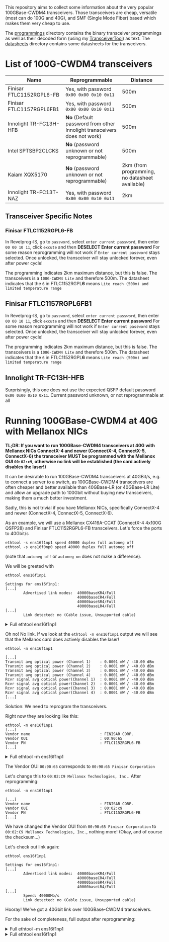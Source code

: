 This repository aims to collect some information about the very popular 100GBase-CWDM4 transceivers. Those transceivers are cheap, versatile (most can do 100G and 40G), and SMF (Single Mode Fiber) based which makes them very cheap to use.

The [programmings](programmings) directory contains the binary transceiver programmings as well as their decoded form (using my [TransceiverTool](https://github.com/robinchrist/TransceiverTool)) as text.
The [datasheets](datasheets) directory contains some datasheets for the transceivers.

# List of 100G-CWDM4 transceivers
| Name | Reprogrammable | Distance |
|------|----------------|----------|
|Finisar FTLC1152RGPL6-FB|Yes, with password `0x00 0x00 0x10 0x11`|500m|
|Finisar FTLC1157RGPL6FB1|Yes, with password `0x00 0x00 0x10 0x11`|500m|
|Innolight TR-FC13H-HFB|**No** (Default password from other Innolight transceivers does not work)|500m|
|Intel SPTSBP2CLCKS|**No** (password unknown or not reprogrammable)|500m|
|Kaiam XQX5170|**No** (password unknown or not reprogrammable)|2km (from programming, no datasheet available)
|Innolight TR-FC13T-NAZ|Yes, with password `0x00 0x00 0x10 0x11`|2km|

## Transceiver Specific Notes
### Finisar FTLC1152RGPL6-FB
In Revelprog-IS, go to `password`, select `enter current password`, then enter `00 00 10 11`, click `excute` and then **DESELECT Enter current password**
For some reason reprogramming will not work if `Enter current password` stays selected.
Once unlocked, the transceiver will stay unlocked forever, even after power cycle!

The programming indicates 2km maximum distance, but this is false. The transceivers is a `100G-CWDM4 Lite` and therefore 500m.
The datasheet indicates that the `6` in FTLC1152RGPL**6** means `Lite reach (500m) and limited temperature range`

## Finisar FTLC1157RGPL6FB1
In Revelprog-IS, go to `password`, select `enter current password`, then enter `00 00 10 11`, click `excute` and then **DESELECT Enter current password**
For some reason reprogramming will not work if `Enter current password` stays selected.
Once unlocked, the transceiver will stay unlocked forever, even after power cycle!

The programming indicates 2km maximum distance, but this is false. The transceivers is a `100G-CWDM4 Lite` and therefore 500m.
The datasheet indicates that the `6` in FTLC1152RGPL**6** means `Lite reach (500m) and limited temperature range`

## Innolight TR-FC13H-HFB
Surprisingly, this one does not use the expected QSFP default password `0x00 0x00 0x10 0x11`.
Current password unknown, or not reprogrammable at all


# Running 100GBase-CWDM4 at 40G with Mellanox NICs

**TL;DR: If you want to run 100GBase-CWDM4 transceivers at 40G with Mellanox NICs ConnectX-4 and newer (ConnectX-4, ConnectX-5, ConnectX-6) the transceiver MUST be programmed with the Mellanox OUI `00:02:c9`, otherwise no link will be established (the card actively disables the laser!)**

It can be desirable to run 100GBase-CWDM4 transceivers at 40GBit/s, e.g. to connect a server to a switch, as 100GBase-CWDM4 transceivers are often cheaper and better available than 40GBase-LR (or 40GBase-LR Lite) and allow an upgrade path to 100Gbit without buying new transceivers, making them a much better investment.

Sadly, this is not trivial if you have Mellanox NICs, specifically ConnectX-4 and newer (ConnectX-4, ConnectX-5, ConnectX-6).

As an example, we will use a Mellanox CX416A-CCAT (ConnectX-4 4x100G QSFP28) and Finisar FTLC1152RGPL6-FB transceivers.
Let's force the ports to 40Gbit/s

```
ethtool -s ens16f1np1 speed 40000 duplex full autoneg off
ethtool -s ens16f0np0 speed 40000 duplex full autoneg off
```
(note that `autoneg off` or `autoneg on` does not make a difference).

We will be greeted with

```
ethtool ens16f1np1

Settings for ens16f1np1:
[...]
        Advertised link modes:  40000baseKR4/Full
                                40000baseCR4/Full
                                40000baseSR4/Full
                                40000baseLR4/Full
[...]
        Link detected: no (Cable issue, Unsupported cable)
```

<details>
  <summary>Full ethtool ens16f1np1</summary>
  
```
ethtool ens16f1np1
Settings for ens16f1np1:
      Supported ports: [ FIBRE ]
      Supported link modes:   1000baseKX/Full
                              10000baseKR/Full
                              40000baseKR4/Full
                              40000baseCR4/Full
                              40000baseSR4/Full
                              40000baseLR4/Full
                              25000baseCR/Full
                              25000baseKR/Full
                              25000baseSR/Full
                              50000baseCR2/Full
                              50000baseKR2/Full
                              100000baseKR4/Full
                              100000baseSR4/Full
                              100000baseCR4/Full
                              100000baseLR4_ER4/Full
      Supported pause frame use: Symmetric
      Supports auto-negotiation: Yes
      Supported FEC modes: None        RS      BASER
      Advertised link modes:  40000baseKR4/Full
                              40000baseCR4/Full
                              40000baseSR4/Full
                              40000baseLR4/Full
      Advertised pause frame use: No
      Advertised auto-negotiation: No
      Advertised FEC modes: None       RS      BASER
      Speed: Unknown!
      Duplex: Unknown! (255)
      Auto-negotiation: off
      Port: FIBRE
      PHYAD: 0
      Transceiver: internal
      Supports Wake-on: d
      Wake-on: d
      Link detected: no (Cable issue, Unsupported cable)

```
  
</details>

Oh no! No link.
If we look at the `ethtool -m ens16f1np1` output we will see that the Mellanox card does actively disables the laser!
```
ethtool -m ens16f1np1

[...]
Transmit avg optical power (Channel 1)    : 0.0001 mW / -40.00 dBm
Transmit avg optical power (Channel 2)    : 0.0001 mW / -40.00 dBm
Transmit avg optical power (Channel 3)    : 0.0001 mW / -40.00 dBm
Transmit avg optical power (Channel 4)    : 0.0001 mW / -40.00 dBm
Rcvr signal avg optical power(Channel 1)  : 0.0001 mW / -40.00 dBm
Rcvr signal avg optical power(Channel 2)  : 0.0001 mW / -40.00 dBm
Rcvr signal avg optical power(Channel 3)  : 0.0001 mW / -40.00 dBm
Rcvr signal avg optical power(Channel 4)  : 0.0001 mW / -40.00 dBm
[...]
```

Solution: We need to reprogram the transceivers.

Right now they are looking like this:
```
ethtool -m ens16f1np1
[...]
Vendor name                               : FINISAR CORP.
Vendor OUI                                : 00:90:65
Vendor PN                                 : FTLC1152RGPL6-FB
[...]
```

<details>
  <summary>Full ethtool -m ens16f1np1</summary>
  
```
ethtool -m ens16f1np1

Identifier                                : 0x11 (QSFP28)
Extended identifier                       : 0xcc
Extended identifier description           : 3.5W max. Power consumption
Extended identifier description           : CDR present in TX, CDR present in RX
Extended identifier description           : High Power Class (> 3.5 W) not enabled
Power set                                 : Off
Power override                            : On
Connector                                 : 0x07 (LC)
Transceiver codes                         : 0x80 0x00 0x00 0x00 0x00 0x00 0x00 0x00
Transceiver type                          : 100G Ethernet: 100G CWDM4 MSA with FEC
Encoding                                  : 0x07 ((256B/257B (transcoded FEC-enabled data))
BR, Nominal                               : 25500Mbps
Rate identifier                           : 0x02
Length (SMF,km)                           : 2km
Length (OM3 50um)                         : 0m
Length (OM2 50um)                         : 0m
Length (OM1 62.5um)                       : 0m
Length (Copper or Active cable)           : 0m
Transmitter technology                    : 0x40 (1310 nm DFB)
Laser wavelength                          : 1301.000nm
Laser wavelength tolerance                : 6.500nm
Vendor name                               : FINISAR CORP.
Vendor OUI                                : 00:90:65
Vendor PN                                 : FTLC1152RGPL6-FB
Vendor rev                                : A0
Vendor SN                                 : UX503M0
Date code                                 : 170131
Revision Compliance                       : SFF-8636 Rev 2.5/2.6/2.7
Module temperature                        : 34.50 degrees C / 94.10 degrees F
Module voltage                            : 3.2706 V
Alarm/warning flags implemented           : Yes
Laser tx bias current (Channel 1)         : 0.000 mA
Laser tx bias current (Channel 2)         : 0.000 mA
Laser tx bias current (Channel 3)         : 0.000 mA
Laser tx bias current (Channel 4)         : 0.000 mA
Transmit avg optical power (Channel 1)    : 0.0001 mW / -40.00 dBm
Transmit avg optical power (Channel 2)    : 0.0001 mW / -40.00 dBm
Transmit avg optical power (Channel 3)    : 0.0001 mW / -40.00 dBm
Transmit avg optical power (Channel 4)    : 0.0001 mW / -40.00 dBm
Rcvr signal avg optical power(Channel 1)  : 0.0001 mW / -40.00 dBm
Rcvr signal avg optical power(Channel 2)  : 0.0001 mW / -40.00 dBm
Rcvr signal avg optical power(Channel 3)  : 0.0001 mW / -40.00 dBm
Rcvr signal avg optical power(Channel 4)  : 0.0001 mW / -40.00 dBm
Laser bias current high alarm   (Chan 1)  : Off
Laser bias current low alarm    (Chan 1)  : On
Laser bias current high warning (Chan 1)  : Off
Laser bias current low warning  (Chan 1)  : On
Laser bias current high alarm   (Chan 2)  : Off
Laser bias current low alarm    (Chan 2)  : On
Laser bias current high warning (Chan 2)  : Off
Laser bias current low warning  (Chan 2)  : On
Laser bias current high alarm   (Chan 3)  : Off
Laser bias current low alarm    (Chan 3)  : On
Laser bias current high warning (Chan 3)  : Off
Laser bias current low warning  (Chan 3)  : On
Laser bias current high alarm   (Chan 4)  : Off
Laser bias current low alarm    (Chan 4)  : On
Laser bias current high warning (Chan 4)  : Off
Laser bias current low warning  (Chan 4)  : On
Module temperature high alarm             : Off
Module temperature low alarm              : Off
Module temperature high warning           : Off
Module temperature low warning            : Off
Module voltage high alarm                 : Off
Module voltage low alarm                  : Off
Module voltage high warning               : Off
Module voltage low warning                : Off
Laser tx power high alarm   (Channel 1)   : Off
Laser tx power low alarm    (Channel 1)   : On
Laser tx power high warning (Channel 1)   : Off
Laser tx power low warning  (Channel 1)   : On
Laser tx power high alarm   (Channel 2)   : Off
Laser tx power low alarm    (Channel 2)   : On
Laser tx power high warning (Channel 2)   : Off
Laser tx power low warning  (Channel 2)   : On
Laser tx power high alarm   (Channel 3)   : Off
Laser tx power low alarm    (Channel 3)   : On
Laser tx power high warning (Channel 3)   : Off
Laser tx power low warning  (Channel 3)   : On
Laser tx power high alarm   (Channel 4)   : On
Laser tx power low alarm    (Channel 4)   : On
Laser tx power high warning (Channel 4)   : On
Laser tx power low warning  (Channel 4)   : On
Laser rx power high alarm   (Channel 1)   : Off
Laser rx power low alarm    (Channel 1)   : On
Laser rx power high warning (Channel 1)   : Off
Laser rx power low warning  (Channel 1)   : On
Laser rx power high alarm   (Channel 2)   : Off
Laser rx power low alarm    (Channel 2)   : On
Laser rx power high warning (Channel 2)   : Off
Laser rx power low warning  (Channel 2)   : On
Laser rx power high alarm   (Channel 3)   : Off
Laser rx power low alarm    (Channel 3)   : On
Laser rx power high warning (Channel 3)   : Off
Laser rx power low warning  (Channel 3)   : On
Laser rx power high alarm   (Channel 4)   : Off
Laser rx power low alarm    (Channel 4)   : On
Laser rx power high warning (Channel 4)   : Off
Laser rx power low warning  (Channel 4)   : On
Laser bias current high alarm threshold   : 55.000 mA
Laser bias current low alarm threshold    : 25.000 mA
Laser bias current high warning threshold : 50.000 mA
Laser bias current low warning threshold  : 30.000 mA
Laser output power high alarm threshold   : 3.5481 mW / 5.50 dBm
Laser output power low alarm threshold    : 0.1585 mW / -8.00 dBm
Laser output power high warning threshold : 1.7783 mW / 2.50 dBm
Laser output power low warning threshold  : 0.3981 mW / -4.00 dBm
Module temperature high alarm threshold   : 60.00 degrees C / 140.00 degrees F
Module temperature low alarm threshold    : 10.00 degrees C / 50.00 degrees F
Module temperature high warning threshold : 55.00 degrees C / 131.00 degrees F
Module temperature low warning threshold  : 15.00 degrees C / 59.00 degrees F
Module voltage high alarm threshold       : 3.6300 V
Module voltage low alarm threshold        : 2.9700 V
Module voltage high warning threshold     : 3.4650 V
Module voltage low warning threshold      : 3.1350 V
Laser rx power high alarm threshold       : 2.2387 mW / 3.50 dBm
Laser rx power low alarm threshold        : 0.0251 mW / -16.00 dBm
Laser rx power high warning threshold     : 1.7783 mW / 2.50 dBm
Laser rx power low warning threshold      : 0.0631 mW / -12.00 dBm
```
  
</details>

The Vendor OUI `00:90:65` corresponds to `00:90:65 Finisar Corporation`

Let's change this to `00:02:C9 Mellanox Technologies, Inc.`. After reprogramming:

```
ethtool -m ens16f1np1

[...]
Vendor name                               : FINISAR CORP.
Vendor OUI                                : 00:02:c9
Vendor PN                                 : FTLC1152RGPL6-FB
[...]
```
We have changed the Vendor OUI from `00:90:65 Finisar Corporation` to `00:02:C9 Mellanox Technologies, Inc.`, nothing more! (Okay, and of course the checksum...)

Let's check out link again:

```
ethtool ens16f1np1

Settings for ens16f1np1:
[...]
        Advertised link modes:  40000baseKR4/Full
                                40000baseCR4/Full
                                40000baseSR4/Full
                                40000baseLR4/Full
[...]
        Speed: 40000Mb/s
        Link detected: no (Cable issue, Unsupported cable)
```

Hooray! We've got a 40Gbit link over 100GBase-CWDM4 transceivers.

For the sake of completeness, full output after reprogramming:

<details>
  <summary>Full ethtool -m ens16f1np1</summary>
  
```
ethtool -m ens16f1np1

Identifier                                : 0x11 (QSFP28)
Extended identifier                       : 0xcc
Extended identifier description           : 3.5W max. Power consumption
Extended identifier description           : CDR present in TX, CDR present in RX
Extended identifier description           : High Power Class (> 3.5 W) not enabled
Power set                                 : Off
Power override                            : On
Connector                                 : 0x07 (LC)
Transceiver codes                         : 0x80 0x00 0x00 0x00 0x00 0x00 0x00 0x00
Transceiver type                          : 100G Ethernet: 100G CWDM4 MSA with FEC
Encoding                                  : 0x07 ((256B/257B (transcoded FEC-enabled data))
BR, Nominal                               : 25500Mbps
Rate identifier                           : 0x02
Length (SMF,km)                           : 2km
Length (OM3 50um)                         : 0m
Length (OM2 50um)                         : 0m
Length (OM1 62.5um)                       : 0m
Length (Copper or Active cable)           : 0m
Transmitter technology                    : 0x40 (1310 nm DFB)
Laser wavelength                          : 1301.000nm
Laser wavelength tolerance                : 6.500nm
Vendor name                               : FINISAR CORP.
Vendor OUI                                : 00:02:c9
Vendor PN                                 : FTLC1152RGPL6-FB
Vendor rev                                : A0
Vendor SN                                 : UX503M0
Date code                                 : 170131
Revision Compliance                       : SFF-8636 Rev 2.5/2.6/2.7
Module temperature                        : 33.76 degrees C / 92.77 degrees F
Module voltage                            : 3.2505 V
Alarm/warning flags implemented           : Yes
Laser tx bias current (Channel 1)         : 42.068 mA
Laser tx bias current (Channel 2)         : 37.926 mA
Laser tx bias current (Channel 3)         : 38.870 mA
Laser tx bias current (Channel 4)         : 37.968 mA
Transmit avg optical power (Channel 1)    : 1.0778 mW / 0.33 dBm
Transmit avg optical power (Channel 2)    : 1.0394 mW / 0.17 dBm
Transmit avg optical power (Channel 3)    : 0.9198 mW / -0.36 dBm
Transmit avg optical power (Channel 4)    : 1.1533 mW / 0.62 dBm
Rcvr signal avg optical power(Channel 1)  : 0.9969 mW / -0.01 dBm
Rcvr signal avg optical power(Channel 2)  : 0.9100 mW / -0.41 dBm
Rcvr signal avg optical power(Channel 3)  : 0.9101 mW / -0.41 dBm
Rcvr signal avg optical power(Channel 4)  : 0.9713 mW / -0.13 dBm
Laser bias current high alarm   (Chan 1)  : Off
Laser bias current low alarm    (Chan 1)  : Off
Laser bias current high warning (Chan 1)  : Off
Laser bias current low warning  (Chan 1)  : Off
Laser bias current high alarm   (Chan 2)  : Off
Laser bias current low alarm    (Chan 2)  : Off
Laser bias current high warning (Chan 2)  : Off
Laser bias current low warning  (Chan 2)  : Off
Laser bias current high alarm   (Chan 3)  : Off
Laser bias current low alarm    (Chan 3)  : Off
Laser bias current high warning (Chan 3)  : Off
Laser bias current low warning  (Chan 3)  : Off
Laser bias current high alarm   (Chan 4)  : Off
Laser bias current low alarm    (Chan 4)  : Off
Laser bias current high warning (Chan 4)  : Off
Laser bias current low warning  (Chan 4)  : Off
Module temperature high alarm             : Off
Module temperature low alarm              : Off
Module temperature high warning           : Off
Module temperature low warning            : Off
Module voltage high alarm                 : Off
Module voltage low alarm                  : Off
Module voltage high warning               : Off
Module voltage low warning                : Off
Laser tx power high alarm   (Channel 1)   : Off
Laser tx power low alarm    (Channel 1)   : Off
Laser tx power high warning (Channel 1)   : Off
Laser tx power low warning  (Channel 1)   : Off
Laser tx power high alarm   (Channel 2)   : Off
Laser tx power low alarm    (Channel 2)   : Off
Laser tx power high warning (Channel 2)   : Off
Laser tx power low warning  (Channel 2)   : Off
Laser tx power high alarm   (Channel 3)   : Off
Laser tx power low alarm    (Channel 3)   : Off
Laser tx power high warning (Channel 3)   : Off
Laser tx power low warning  (Channel 3)   : Off
Laser tx power high alarm   (Channel 4)   : Off
Laser tx power low alarm    (Channel 4)   : Off
Laser tx power high warning (Channel 4)   : Off
Laser tx power low warning  (Channel 4)   : Off
Laser rx power high alarm   (Channel 1)   : Off
Laser rx power low alarm    (Channel 1)   : Off
Laser rx power high warning (Channel 1)   : Off
Laser rx power low warning  (Channel 1)   : Off
Laser rx power high alarm   (Channel 2)   : Off
Laser rx power low alarm    (Channel 2)   : Off
Laser rx power high warning (Channel 2)   : Off
Laser rx power low warning  (Channel 2)   : Off
Laser rx power high alarm   (Channel 3)   : Off
Laser rx power low alarm    (Channel 3)   : Off
Laser rx power high warning (Channel 3)   : Off
Laser rx power low warning  (Channel 3)   : Off
Laser rx power high alarm   (Channel 4)   : Off
Laser rx power low alarm    (Channel 4)   : Off
Laser rx power high warning (Channel 4)   : Off
Laser rx power low warning  (Channel 4)   : Off
Laser bias current high alarm threshold   : 55.000 mA
Laser bias current low alarm threshold    : 25.000 mA
Laser bias current high warning threshold : 50.000 mA
Laser bias current low warning threshold  : 30.000 mA
Laser output power high alarm threshold   : 3.5481 mW / 5.50 dBm
Laser output power low alarm threshold    : 0.1585 mW / -8.00 dBm
Laser output power high warning threshold : 1.7783 mW / 2.50 dBm
Laser output power low warning threshold  : 0.3981 mW / -4.00 dBm
Module temperature high alarm threshold   : 60.00 degrees C / 140.00 degrees F
Module temperature low alarm threshold    : 10.00 degrees C / 50.00 degrees F
Module temperature high warning threshold : 55.00 degrees C / 131.00 degrees F
Module temperature low warning threshold  : 15.00 degrees C / 59.00 degrees F
Module voltage high alarm threshold       : 3.6300 V
Module voltage low alarm threshold        : 2.9700 V
Module voltage high warning threshold     : 3.4650 V
Module voltage low warning threshold      : 3.1350 V
Laser rx power high alarm threshold       : 2.2387 mW / 3.50 dBm
Laser rx power low alarm threshold        : 0.0251 mW / -16.00 dBm
Laser rx power high warning threshold     : 1.7783 mW / 2.50 dBm
Laser rx power low warning threshold      : 0.0631 mW / -12.00 dBm

```
  
</details>

<details>
  <summary>Full ethtool ens16f1np1</summary>
  
```
ethtool ens16f1np1
Settings for ens16f1np1:
        Supported ports: [ FIBRE ]
        Supported link modes:   1000baseKX/Full
                                10000baseKR/Full
                                40000baseKR4/Full
                                40000baseCR4/Full
                                40000baseSR4/Full
                                40000baseLR4/Full
                                25000baseCR/Full
                                25000baseKR/Full
                                25000baseSR/Full
                                50000baseCR2/Full
                                50000baseKR2/Full
                                100000baseKR4/Full
                                100000baseSR4/Full
                                100000baseCR4/Full
                                100000baseLR4_ER4/Full
        Supported pause frame use: Symmetric
        Supports auto-negotiation: Yes
        Supported FEC modes: None        RS      BASER
        Advertised link modes:  40000baseKR4/Full
                                40000baseCR4/Full
                                40000baseSR4/Full
                                40000baseLR4/Full
        Advertised pause frame use: No
        Advertised auto-negotiation: No
        Advertised FEC modes: None       RS      BASER
        Speed: 40000Mb/s
        Duplex: Full
        Auto-negotiation: off
        Port: FIBRE
        PHYAD: 0
        Transceiver: internal
        Supports Wake-on: d
        Wake-on: d
        Link detected: yes
```
  
</details>
